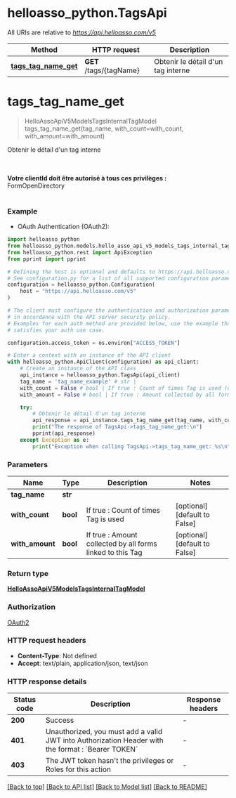 # helloasso_python.TagsApi

All URIs are relative to *https://api.helloasso.com/v5*

Method | HTTP request | Description
------------- | ------------- | -------------
[**tags_tag_name_get**](TagsApi.md#tags_tag_name_get) | **GET** /tags/{tagName} | Obtenir le détail d&#39;un tag interne


# **tags_tag_name_get**
> HelloAssoApiV5ModelsTagsInternalTagModel tags_tag_name_get(tag_name, with_count=with_count, with_amount=with_amount)

Obtenir le détail d'un tag interne

<br/><br/><b>Votre clientId doit être autorisé à tous ces privilèges : </b> <br/> FormOpenDirectory<br/><br/>

### Example

* OAuth Authentication (OAuth2):

```python
import helloasso_python
from helloasso_python.models.hello_asso_api_v5_models_tags_internal_tag_model import HelloAssoApiV5ModelsTagsInternalTagModel
from helloasso_python.rest import ApiException
from pprint import pprint

# Defining the host is optional and defaults to https://api.helloasso.com/v5
# See configuration.py for a list of all supported configuration parameters.
configuration = helloasso_python.Configuration(
    host = "https://api.helloasso.com/v5"
)

# The client must configure the authentication and authorization parameters
# in accordance with the API server security policy.
# Examples for each auth method are provided below, use the example that
# satisfies your auth use case.

configuration.access_token = os.environ["ACCESS_TOKEN"]

# Enter a context with an instance of the API client
with helloasso_python.ApiClient(configuration) as api_client:
    # Create an instance of the API class
    api_instance = helloasso_python.TagsApi(api_client)
    tag_name = 'tag_name_example' # str | 
    with_count = False # bool | If true : Count of times Tag is used (optional) (default to False)
    with_amount = False # bool | If true : Amount collected by all forms linked to this Tag (optional) (default to False)

    try:
        # Obtenir le détail d'un tag interne
        api_response = api_instance.tags_tag_name_get(tag_name, with_count=with_count, with_amount=with_amount)
        print("The response of TagsApi->tags_tag_name_get:\n")
        pprint(api_response)
    except Exception as e:
        print("Exception when calling TagsApi->tags_tag_name_get: %s\n" % e)
```



### Parameters


Name | Type | Description  | Notes
------------- | ------------- | ------------- | -------------
 **tag_name** | **str**|  | 
 **with_count** | **bool**| If true : Count of times Tag is used | [optional] [default to False]
 **with_amount** | **bool**| If true : Amount collected by all forms linked to this Tag | [optional] [default to False]

### Return type

[**HelloAssoApiV5ModelsTagsInternalTagModel**](HelloAssoApiV5ModelsTagsInternalTagModel.md)

### Authorization

[OAuth2](../README.md#OAuth2)

### HTTP request headers

 - **Content-Type**: Not defined
 - **Accept**: text/plain, application/json, text/json

### HTTP response details

| Status code | Description | Response headers |
|-------------|-------------|------------------|
**200** | Success |  -  |
**401** | Unauthorized, you must add a valid JWT into Authorization Header with the format : &#x60;Bearer TOKEN&#x60; |  -  |
**403** | The JWT token hasn&#39;t the privileges or Roles for this action |  -  |

[[Back to top]](#) [[Back to API list]](../README.md#documentation-for-api-endpoints) [[Back to Model list]](../README.md#documentation-for-models) [[Back to README]](../README.md)

